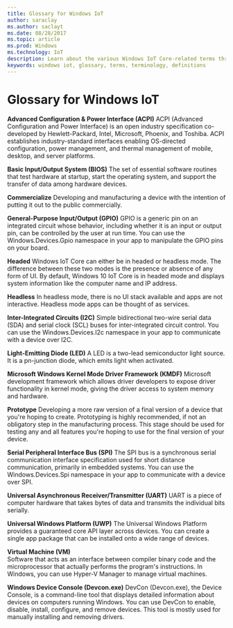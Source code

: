 ```yaml
---
title: Glossary for Windows IoT
author: saraclay
ms.author: saclayt
ms.date: 08/28/2017
ms.topic: article
ms.prod: Windows
ms.technology: IoT
description: Learn about the various Windows IoT Core-related terms through our documentation.
keywords: windows iot, glossary, terms, terminology, definitions
---
```


# Glossary for Windows IoT

**Advanced Configuration & Power Interface (ACPI)**
ACPI (Advanced Configuration and Power Interface) is an open industry specification co-developed by Hewlett-Packard, Intel, Microsoft, Phoenix, and Toshiba.  ACPI establishes industry-standard interfaces enabling OS-directed configuration, power management, and thermal management of mobile, desktop, and server platforms.

**Basic Input/Output System (BIOS)**
The set of essential software routines that test hardware at startup, start the operating system, and support the transfer of data among hardware devices.

**Commercialize**
Developing and manufacturing a device with the intention of putting it out to the public commercially.

**General-Purpose Input/Output (GPIO)**
GPIO is a generic pin on an integrated circuit whose behavior, including whether it is an input or output pin, can be controlled by the user at run time.  You can use the Windows.Devices.Gpio namespace in your app to manipulate the GPIO pins on your board.

**Headed**
Windows IoT Core can either be in headed or headless mode. The difference between these two modes is the presence or absence of any form of UI. By default, Windows 10 IoT Core is in headed mode and displays system information like the computer name and IP address.

**Headless**
In headless mode, there is no UI stack available and apps are not interactive. Headless mode apps can be thought of as services.

**Inter-Integrated Circuits (I2C)**
Simple bidirectional two-wire serial data (SDA) and serial clock (SCL) buses for inter-integrated circuit control.  You can use the Windows.Devices.I2c namespace in your app to communicate with a device over I2C.

**Light-Emitting Diode (LED)**
A LED is a two-lead semiconductor light source. It is a pn-junction diode, which emits light when activated.

**Microsoft Windows Kernel Mode Driver Framework (KMDF)**
Microsoft development framework which allows driver developers to expose driver functionality in kernel mode, giving the driver access to system memory and hardware.

**Prototype**
Developing a more raw version of a final version of a device that you're hoping to create. Prototyping is highly recommended, if not an obligatory step in the manufacturing process. This stage should be used for testing any and all features you're hoping to use for the final version of your device.

**Serial Peripheral Interface Bus (SPI)**
The SPI bus is a synchronous serial communication interface specification used for short distance communication, primarily in embedded systems.  You can use the Windows.Devices.Spi namespace in your app to communicate with a device over SPI.

**Universal Asynchronous Receiver/Transmitter (UART)**
UART is a piece of computer hardware that takes bytes of data and transmits the individual bits serially.

**Universal Windows Platform (UWP)**
The Universal Windows Platform provides a guaranteed core API layer across devices.  You can create a single app package that can be installed onto a wide range of devices.

**Virtual Machine (VM)**<br/>
Software that acts as an interface between compiler binary code and the microprocessor that actually performs the program's instructions.  In Windows, you can use Hyper-V Manager to manage virtual machines.

**Windows Device Console (Devcon.exe)**
DevCon (Devcon.exe), the Device Console, is a command-line tool that displays detailed information about devices on computers running Windows. You can use DevCon to enable, disable, install, configure, and remove devices.  This tool is mostly used for manually installing and removing drivers.
